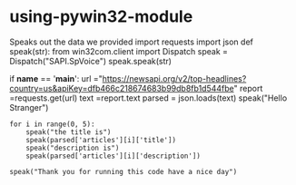 # using-pywin32-module
Speaks out the data we provided
import requests
import json
def speak(str):
    from win32com.client import Dispatch
    speak = Dispatch("SAPI.SpVoice")
    speak.speak(str)

if __name__ == '__main__':
    url ="https://newsapi.org/v2/top-headlines?country=us&apiKey=dfb466c218674683b99db8fb1d544fbe"
    report =requests.get(url)
    text =report.text
    parsed = json.loads(text)
    speak("Hello Stranger")

    for i in range(0, 5):
        speak("the title is")
        speak(parsed['articles'][i]['title'])
        speak("description is")
        speak(parsed['articles'][i]['description'])

    speak("Thank you for running this code have a nice day")


      
    


    
